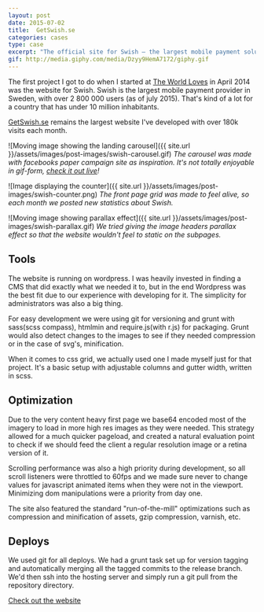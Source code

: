 ```yaml
---
layout: post
date: 2015-07-02
title:  GetSwish.se
categories: cases
type: case
excerpt: "The official site for Swish – the largest mobile payment solution in Sweden. Built in 2014."
gif: http://media.giphy.com/media/Dzyy9HemA7172/giphy.gif
---
```


The first project I got to do when I started at [The World Loves][twl] in April 2014 was the website for Swish. Swish is the largest mobile payment provider in Sweden, with over 2 800 000 users (as of july 2015). That's kind of a lot for a country that has under 10 million inhabitants.

[GetSwish.se][swish] remains the largest website I've developed with over 180k visits each month.

![Moving image showing the landing carousel]({{ site.url }}/assets/images/post-images/swish-carousel.gif)
*The carousel was made with facebooks paper campaign site as inspiration. It's not totally enjoyable in gif-form, [check it out live][swish]!*

![Image displaying the counter]({{ site.url }}/assets/images/post-images/swish-counter.png)
*The front page grid was made to feel alive, so each month we posted new statistics about Swish.*

![Moving image showing parallax effect]({{ site.url }}/assets/images/post-images/swish-parallax.gif)
*We tried giving the image headers parallax effect so that the website wouldn't feel to static on the subpages.*

## Tools
The website is running on wordpress. I was heavily invested in finding a CMS that did exactly what we needed it to, but in the end Wordpress was the best fit due to our experience with developing for it. The simplicity for administrators was also a big thing.

For easy development we were using git for versioning and grunt with sass(scss compass), htmlmin and require.js(with r.js) for packaging. Grunt would also detect changes to the images to see if they needed compression or in the case of svg's, minification.

When it comes to css grid, we actually used one I made myself just for that project. It's a basic setup with adjustable columns and gutter width, written in scss.

## Optimization
Due to the very content heavy first page we base64 encoded most of the imagery to load in more high res images as they were needed. This strategy allowed for a much quicker pageload, and created a natural evaluation point to check if we should feed the client a regular resolution image or a retina version of it.

Scrolling performance was also a high priority during development, so all scroll listeners were throttled to 60fps and we made sure never to change values for javascript animated items when they were not in the viewport. Minimizing dom manipulations were a priority from day one.

The site also featured the standard "run-of-the-mill" optimizations such as compression and minification of assets, gzip compression, varnish, etc.

## Deploys
We used git for all deploys. We had a grunt task set up for version tagging and automatically merging all the tagged commits to the release branch. We'd then ssh into the hosting server and simply run a git pull from the repository directory.

[Check out the website][swish]

[twl]: http://www.theworldloves.com
[swish]: https://www.getswish.se
